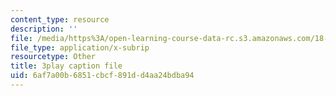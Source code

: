 ```yaml
---
content_type: resource
description: ''
file: /media/https%3A/open-learning-course-data-rc.s3.amazonaws.com/18-06sc-linear-algebra-fall-2011/6af7a00b6851cbcf891dd4aa24bdba94_13r9QY6cmjc.srt
file_type: application/x-subrip
resourcetype: Other
title: 3play caption file
uid: 6af7a00b-6851-cbcf-891d-d4aa24bdba94
---
```

